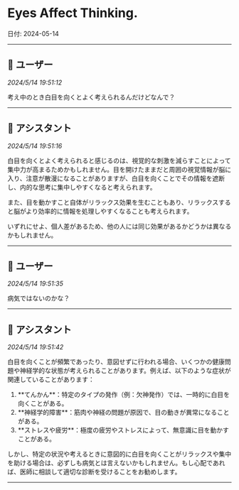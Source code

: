 # Eyes Affect Thinking.

日付: 2024-05-14

---

## 👤 ユーザー
*2024/5/14 19:51:12*

考え中のとき白目を向くとよく考えられるんだけどなんで？

---

## 🤖 アシスタント
*2024/5/14 19:51:16*

白目を向くとよく考えられると感じるのは、視覚的な刺激を減らすことによって集中力が高まるためかもしれません。目を開けたままだと周囲の視覚情報が脳に入り、注意が散漫になることがありますが、白目を向くことでその情報を遮断し、内的な思考に集中しやすくなると考えられます。

また、目を動かすこと自体がリラックス効果を生むこともあり、リラックスすると脳がより効率的に情報を処理しやすくなることも考えられます。

いずれにせよ、個人差があるため、他の人には同じ効果があるかどうかは異なるかもしれません。

---

## 👤 ユーザー
*2024/5/14 19:51:35*

病気ではないのかな？

---

## 🤖 アシスタント
*2024/5/14 19:51:42*

白目を向くことが頻繁であったり、意図せずに行われる場合、いくつかの健康問題や神経学的な状態が考えられることがあります。例えば、以下のような症状が関連していることがあります：

1. \*\*てんかん\*\*：特定のタイプの発作（例：欠神発作）では、一時的に白目を向くことがある。
2. \*\*神経学的障害\*\*：筋肉や神経の問題が原因で、目の動きが異常になることがある。
3. \*\*ストレスや疲労\*\*：極度の疲労やストレスによって、無意識に目を動かすことがある。

しかし、特定の状況や考えるときに意図的に白目を向くことがリラックスや集中を助ける場合は、必ずしも病気とは言えないかもしれません。もし心配であれば、医師に相談して適切な診断を受けることをお勧めします。

---
